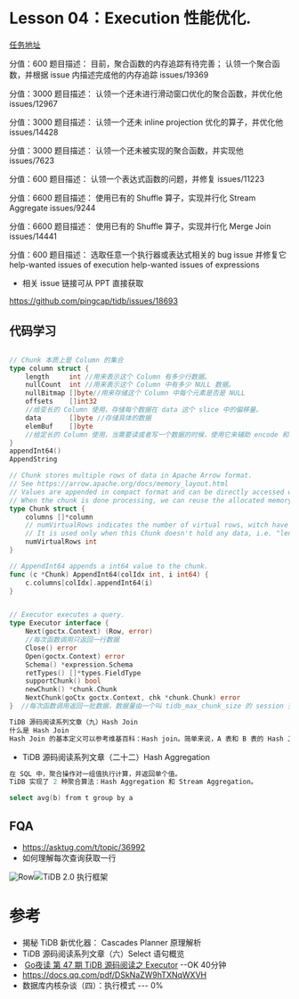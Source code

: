 

# Lesson 04：Execution 性能优化.

[任务地址](https://github.com/pingcap/tidb/issues?q=is%3Aopen+is%3Aissue+label%3Ahigh-performance+label%3Asig%2Fexecution)

分值：600
题目描述：
目前，聚合函数的内存追踪有待完善；
认领一个聚合函数，并根据 issue 内描述完成他的内存追踪 issues/19369


分值：3000
题目描述：
	认领一个还未进行滑动窗口优化的聚合函数，并优化他 issues/12967 


分值：3000
题目描述：
	认领一个还未 inline projection 优化的算子，并优化他 issues/14428 


分值：3000
题目描述：
	认领一个还未被实现的聚合函数，并实现他 issues/7623 


分值：600
题目描述：
认领一个表达式函数的问题，并修复 issues/11223


分值：6600
题目描述：
	使用已有的 Shuffle 算子，实现并行化 Stream Aggregate  issues/9244


分值：6600
题目描述：
	使用已有的 Shuffle 算子，实现并行化 Merge Join issues/14441 


分值：600
题目描述：
选取任意一个执行器或表达式相关的 bug issue 并修复它
help-wanted issues of execution
help-wanted issues of expressions

* 相关 issue 链接可从 PPT 直接获取


https://github.com/pingcap/tidb/issues/18693





## 代码学习



~~~go

// Chunk 本质上是 Column 的集合
type column struct {
	length     int //用来表示这个 Column 有多少行数据。
	nullCount  int //用来表示这个 Column 中有多少 NULL 数据。
	nullBitmap []byte//用来存储这个 Column 中每个元素是否是 NULL
	offsets    []int32 
    //给变长的 Column 使用，存储每个数据在 data 这个 slice 中的偏移量。
	data       []byte //存储具体的数据
	elemBuf    []byte
    //给定长的 Column 使用，当需要读或者写一个数据的时候，使用它来辅助 encode 和 decode
}
appendInt64()
AppendString

// Chunk stores multiple rows of data in Apache Arrow format.
// See https://arrow.apache.org/docs/memory_layout.html
// Values are appended in compact format and can be directly accessed without decoding.
// When the chunk is done processing, we can reuse the allocated memory by resetting it.
type Chunk struct {
	columns []*column
	// numVirtualRows indicates the number of virtual rows, witch have zero columns.
	// It is used only when this Chunk doesn't hold any data, i.e. "len(columns)==0".
	numVirtualRows int
}

// AppendInt64 appends a int64 value to the chunk.
func (c *Chunk) AppendInt64(colIdx int, i int64) {
	c.columns[colIdx].appendInt64(i)
}


// Executor executes a query.
type Executor interface {
	Next(goctx.Context) (Row, error) 
    //每次函数调用只返回一行数据
	Close() error
	Open(goctx.Context) error
	Schema() *expression.Schema
	retTypes() []*types.FieldType
	supportChunk() bool
	newChunk() *chunk.Chunk
	NextChunk(goCtx goctx.Context, chk *chunk.Chunk) error
}  //每次函数调用返回一批数据，数据量由一个叫 tidb_max_chunk_size 的 session 变量来控制，默认是 1024 行

TiDB 源码阅读系列文章（九）Hash Join
什么是 Hash Join
Hash Join 的基本定义可以参考维基百科：Hash join。简单来说，A 表和 B 表的 Hash Join 需要我们选择一个 Inner 表来构造哈希表，然后对 Outer 表的每一行数据都去这个哈希表中查找是否有匹配的数据。

~~~



- TiDB 源码阅读系列文章（二十二）Hash Aggregation

~~~go
在 SQL 中，聚合操作对一组值执行计算，并返回单个值。
TiDB 实现了 2 种聚合算法：Hash Aggregation 和 Stream Aggregation。

select avg(b) from t group by a

~~~




## FQA
- https://asktug.com/t/topic/36992
- 如何理解每次查询获取一行

![Row](https://download.pingcap.com/images/blog-cn/tidb-source-code-reading-10/3.jpeg)![TiDB 2.0 执行框架](https://download.pingcap.com/images/blog-cn/tidb-source-code-reading-10/5.png)




# 参考
- 揭秘 TiDB 新优化器： Cascades Planner 原理解析
- TiDB 源码阅读系列文章（六）Select 语句概览
- ​	[Go夜读 第 47 期 TiDB 源码阅读之 Executor](https://www.bilibili.com/video/av55403428/) --OK 40分钟
- https://docs.qq.com/pdf/DSkNaZW9hTXNqWXVH 
- 数据库内核杂谈（四）：执行模式 --- 0% 